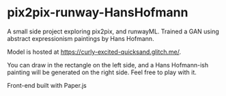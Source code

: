 # pix2pix-runway-HansHofmann

A small side project exploring pix2pix, and runwayML. 
Trained a GAN using abstract expressionism paintings by Hans Hofmann.

Model is hosted at https://curly-excited-quicksand.glitch.me/. 

You can draw in the rectangle on the left side, and a Hans Hofmann-ish painting will be generated on the right side. Feel free to play with it.

Front-end built with Paper.js
